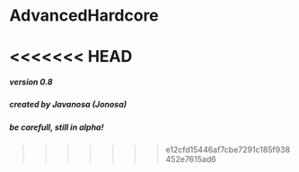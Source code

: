# AdvancedHardcore
<<<<<<< HEAD
=======
##### version 0.8
##### created by Javanosa (Jonosa)
##### be carefull, still in alpha!
>>>>>>> e12cfd15446af7cbe7291c185f938452e7615ad6
